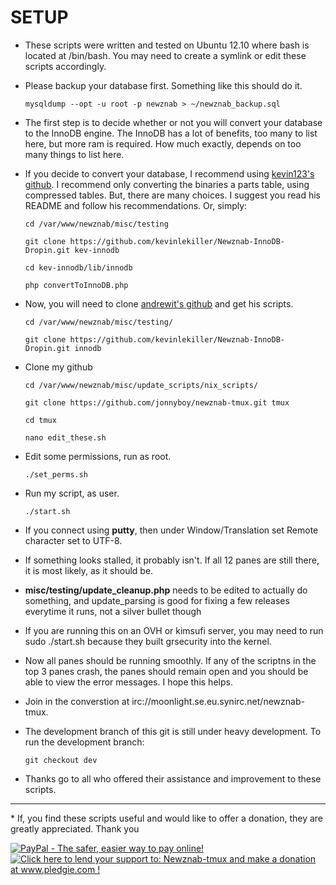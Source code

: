 # SETUP

 * These scripts were written and tested on Ubuntu 12.10 where bash is located at /bin/bash. You may need to create a symlink or edit these scripts accordingly.

 * Please backup your database first. Something like this should do it.

    `mysqldump --opt -u root -p newznab > ~/newznab_backup.sql`


 * The first step is to decide whether or not you will convert your database to the InnoDB engine. The InnoDB has a lot of benefits, too many to list here, but more ram is required. How much exactly, depends on too many things to list here.

 * If you decide to convert your database, I recommend using [kevin123's github](https://github.com/kevinlekiller/Newznab-Barracuda.git). I recommend only converting the binaries a parts table, using compressed tables. But, there are many choices. I suggest you read his README and follow his recommendations. Or, simply:

    `cd /var/www/newznab/misc/testing`
 
    `git clone https://github.com/kevinlekiller/Newznab-InnoDB-Dropin.git kev-innodb`

    `cd kev-innodb/lib/innodb`

    `php convertToInnoDB.php`


 * Now, you will need to clone [andrewit's github](https://github.com/itandrew/Newznab-InnoDB-Dropin.git) and get his scripts.

    `cd /var/www/newznab/misc/testing/`
    
    `git clone https://github.com/kevinlekiller/Newznab-InnoDB-Dropin.git innodb`
    

 * Clone my github

    `cd /var/www/newznab/misc/update_scripts/nix_scripts/`
    
    `git clone https://github.com/jonnyboy/newznab-tmux.git tmux`
    
    `cd tmux`
    
    `nano edit_these.sh`


 * Edit some permissions, run as root.

    `./set_perms.sh`


 * Run my script, as user.

    `./start.sh`
    

 * If you connect using **putty**, then under Window/Translation set Remote character set to UTF-8.

 * If something looks stalled, it probably isn't. If all 12 panes are still there, it is most likely, as it should be.
 
 * **misc/testing/update_cleanup.php** needs to be edited to actually do something, and update_parsing is good for fixing a few releases everytime it runs, not a silver bullet though

 * If you are running this on an OVH or kimsufi server, you may need to run sudo ./start.sh because they built grsecurity into the kernel.
    
 * Now all panes should be running smoothly. If any of the scriptns in the top 3 panes crash, the panes should remain open and you should be able to view the error messages. I hope this helps.

 * Join in the converstion at irc://moonlight.se.eu.synirc.net/newznab-tmux.

 * The development branch of this git is still under heavy development. To run the development branch:

    `git checkout dev`


 * Thanks go to all who offered their assistance and improvement to these scripts.

<hr>
 * If, you find these scripts useful and would like to offer a donation, they are greatly appreciated. Thank you

<a href="https://www.paypal.com/cgi-bin/webscr?cmd=_s-xclick&hosted_button_id=N4AJV5FHZDBFE"><img src="https://www.paypal.com/en_US/i/btn/btn_donateCC_LG.gif" alt="PayPal - The safer, easier way to pay online!" /></a><a href='http://www.pledgie.com/campaigns/18980'><img alt='Click here to lend your support to: Newznab-tmux and make a donation at www.pledgie.com !' src='http://www.pledgie.com/campaigns/18980.png?skin_name=chrome' border='0' /></a>

